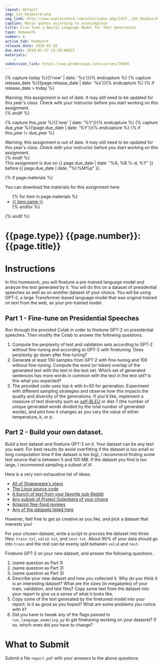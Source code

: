 ```yaml
---
layout: default
img: ios_keyboard.png
img_link: http://www.explainxkcd.com/wiki/index.php/1427:_iOS_Keyboard
caption: Movie quotes according to autocomplete
title: Fine-Tune a Neural Language Model for Text Generation
type: Homework
number: 4
active_tab: homework
release_date: 2020-02-20
due_date: 2019-02-27 13:30:00EST
materials:
    - 
submission_link: https://www.gradescope.com/courses/78405
---
```


<!-- Check whether the assignment is ready to release -->
{% capture today %}{{'now' | date: '%s'}}{% endcapture %}
{% capture release_date %}{{page.release_date | date: '%s'}}{% endcapture %}
{% if release_date > today %} 
<div class="alert alert-danger">
Warning: this assignment is out of date.  It may still need to be updated for this year's class.  Check with your instructor before you start working on this assignment.
</div>
{% endif %}
<!-- End of check whether the assignment is up to date -->


<!-- Check whether the assignment is up to date -->
{% capture this_year %}{{'now' | date: '%Y'}}{% endcapture %}
{% capture due_year %}{{page.due_date | date: '%Y'}}{% endcapture %}
{% if this_year != due_year %} 
<div class="alert alert-danger">
Warning: this assignment is out of date.  It may still need to be updated for this year's class.  Check with your instructor before you start working on this assignment.
</div>
{% endif %}
<!-- End of check whether the assignment is up to date -->


<div class="alert alert-info">
This assignment is due on {{ page.due_date | date: "%A, %B %-d, %Y" }} before {{ page.due_date | date: "%I:%M%p" }}. 
</div>

{% if page.materials %}
<div class="alert alert-info">
You can download the materials for this assignment here:
<ul>
{% for item in page.materials %}
<li><a href="{{item.url}}">{{ item.name }}</a></li>
{% endfor %}
</ul>
</div>
{% endif %}


{{page.type}} {{page.number}}: {{page.title}}
=============================================================

# Instructions
In this homework, you will finetune a pre-trained language model and analyze the test generated by it. You will do this on a dataset of presidential speeches as well as on another dataset of your choice.
You will be using GPT-2, a large Transformer-based language model that was original trained on text from the web, as your pre-trained model.

## Part 1 - Fine-tune on Presidential Speeches
Run through the provided Colab in order to finetune GPT-2 on presidential speeches. Then modify the Colab to answer the following questions.

1. Compute the perplexity of test and validation sets according to GPT-2 without fine-tuning and according to GPT-2 with finetuning. Does perplexity go down after fine-tuning?
2. Generate at least 100 samples from GPT-2 with fine-tuning and 100 without fine-tuning. Compute the word (or token) overlap of the generated text with the text in the test set. Which set of generated sentences has more words in common with the text in the test set? Is this what you expected?
3. The provided code uses top-k with k=50 for generation. Experiment with different sampling strategies and observe how this impacts the quality and diversity of the generations. If you'd like, implement a measure of text diversity such as [self-BLEU](https://arxiv.org/pdf/1802.01886.pdf) or dist-1 (the number of unique generated words divided by the total number of generated words), and plot how it changes as you vary the value of either temperature, k, or p.

## Part 2 - Build your own dataset.
Build a text dataset and finetune GPT-2 on it. Your dataset can be any text you want. For best results (to avoid overfitting if the dataset is too small or long computation time if the dataset is too big), I recommend finding some text source that is between 5 and 100 MB. If the dataset you find is too large, I recommend sampling a subset of itl

Here is a very non-exhaustive list of ideas:

* [All of Shakepeare's plays](https://lexically.net/wordsmith/support/shakespeare.html)
* [The Linux source code](https://github.com/torvalds/linux)
* [A bunch of text from your favorite sub-Reddit](https://www.storybench.org/how-to-scrape-reddit-with-python/)
* [Any subset of Project Gutenberg of your choice](https://cran.r-project.org/web/packages/gutenbergr/vignettes/intro.html)
* [Amazon fine-food reviews](https://www.kaggle.com/snap/amazon-fine-food-reviews)
* [Any of the datasets listed here](https://github.com/niderhoff/nlp-datasets)

However, feel free to get as creative as you like, and pick a dataset that interests you!

For your chosen dataset, write a script to process the dataset into three files: `train.txt`, `valid.txt`, and `test.txt`. About 90\% of your data should go into `train` and the rest can be evenly split between `valid` and `test`. 

Finetune GPT-2 on your new dataset, and answer the following questions.

1. (same question as Part 1)
2. (same question as Part 2)
3. (same question as Part 3)
4. Describe your new dataset and how you collected it. Why do you think it is an interesting dataset? What are the sizes (in megabytes) of your train, validation, and test files? Copy some text from the dataset into your report to give us a sense of what it looks like.
5. Copy some of the text generated by the finetuned model into your report. Is it as good as you hoped? What are some problems you notice with it?
6. Did you have to tweak any of the flags passed to `run_language_modeling.py` to get finetuning working on your datasret? If so, which ones did you have to change?

# What to Submit
Submit a file `report.pdf` with your answers to the above questions. 
